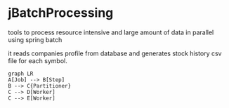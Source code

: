 # jBatchProcessing
tools to process resource intensive and large amount of data in parallel using spring batch

it reads companies profile from database and generates stock history csv file for each symbol.

```mermaid
graph LR
A[Job] --> B[Step]
B --> C{Partitioner}
C --> D[Worker]
C --> E[Worker]
```
